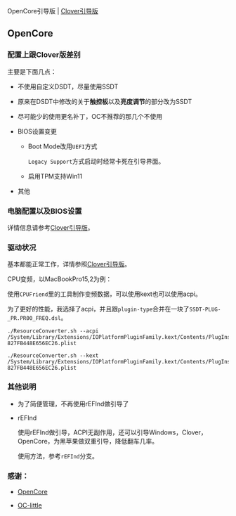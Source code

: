OpenCore引导版 | [Clover引导版](https://github.com/FuckDoctors/ideapad-720s-13IKB)


## OpenCore

### 配置上跟Clover版差别

主要是下面几点：

- 不使用自定义DSDT，尽量使用SSDT

- 原来在DSDT中修改的关于**触控板**以及**亮度调节**的部分改为SSDT

- 尽可能少的使用更名补丁，OC不推荐的那几个不使用

- BIOS设置变更

  - Boot Mode改用`UEFI`方式

    `Legacy Support`方式启动时经常卡死在引导界面。

  - 启用TPM支持Win11

- 其他

### 电脑配置以及BIOS设置

详情信息请参考[Clover引导版](https://github.com/FuckDoctors/ideapad-720s-13IKB)。

### 驱动状况

基本都能正常工作，详情参照[Clover引导版](https://github.com/FuckDoctors/ideapad-720s-13IKB)。

CPU变频，以MacBookPro15,2为例：

使用`CPUFriend`里的工具制作变频数据，可以使用kext也可以使用acpi。

为了更好的性能，我选择了acpi，并且跟`plugin-type`合并在一块了`SSDT-PLUG-_PR.PR00_FREQ.dsl`。

``` shell
./ResourceConverter.sh --acpi /System/Library/Extensions/IOPlatformPluginFamily.kext/Contents/PlugIns/X86PlatformPlugin.kext/Contents/Resources/Mac-827FB448E656EC26.plist

./ResourceConverter.sh --kext /System/Library/Extensions/IOPlatformPluginFamily.kext/Contents/PlugIns/X86PlatformPlugin.kext/Contents/Resources/Mac-827FB448E656EC26.plist
```

### 其他说明

 - 为了简便管理，不再使用rEFInd做引导了

 - rEFInd

   使用rEFInd做引导，ACPI无副作用，还可以引导Windows，Clover，OpenCore，为黑苹果做双重引导，降低翻车几率。

   使用方法，参考`rEFInd`分支。

### 感谢：

 - [OpenCore](https://github.com/acidanthera/OpenCorePkg)

 - [OC-little](https://github.com/daliansky/OC-little)

   
